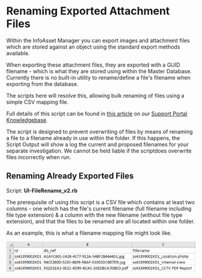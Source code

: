 # Renaming Exported Attachment Files
Within the InfoAsset Manager you can export images and attachment files which are stored against an object using the standard export methods available.

When exporting these attachment files, they are exported with a GUID filename - which is what they are stored using within the Master Database.
Currently there is no built-in utility to rename/define a file's filename when exporting from the database.


The scripts here will resolve this, allowing bulk renaming of files using a simple CSV mapping file.


Full details of this script can be found in [this article](https://innovyze.force.com/support/s/article/Renaming-Exported-Image-Attachment-Files) on our [Support Portal Knowledgebase](https://innovyze.force.com/support/s/topic/0TO0P000000IdBQWA0).


The script is designed to prevent overwriting of files by means of renaming a file to a filename already in use within the folder. 
If this happens, the Script Output will show a log the current and proposed filenames for your separate investigation.
We cannot be held liable if the scriptdoes overwrite files incorrectly when run.


## Renaming Already Exported Files
 Script: **UI-FileRename_v2.rb**

 The prerequisite of using this script is a CSV file which contains at least two columns - one which has the file's current filename (full filename including file type extension) & a column with the new filename (without file type extension), and that the files to be renamed are all located within one folder.

 As an example, this is what a filename mapping file might look like.

 ![CSV export in Excel](img3.png)
